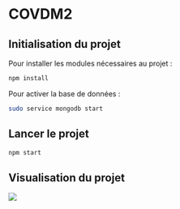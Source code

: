 # COVDM2

## Initialisation du projet

Pour installer les modules nécessaires au projet :

```bash
npm install
```

Pour activer la base de données :

```bash
sudo service mongodb start
```

## Lancer le projet

```bash
npm start 
```

## Visualisation du projet

![](assets/img/Animation.gif)